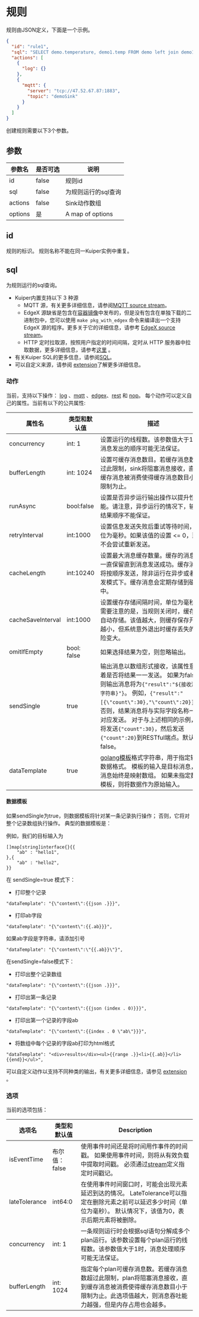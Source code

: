 # 规则

规则由JSON定义，下面是一个示例。

```json
{
  "id": "rule1",
  "sql": "SELECT demo.temperature, demo1.temp FROM demo left join demo1 on demo.timestamp = demo1.timestamp where demo.temperature > demo1.temp GROUP BY demo.temperature, HOPPINGWINDOW(ss, 20, 10)",
  "actions": [
    {
      "log": {}
    },
    {
      "mqtt": {
        "server": "tcp://47.52.67.87:1883",
        "topic": "demoSink"
      }
    }
  ]
}
```

创建规则需要以下3个参数。

## 参数

| 参数名 | 是否可选 | 说明                |
| ------------- | -------- | ------------------------------------------------------------ |
| id | false   | 规则id |
| sql        | false   | 为规则运行的sql查询 |
| actions           | false    | Sink动作数组 |
| options           | 是       | A map of options        |

## id

规则的标识。 规则名称不能在同一Kuiper实例中重复。

## sql

为规则运行的sql查询。

- Kuiper内置支持以下 3 种源
    - MQTT 源，有关更多详细信息，请参阅[MQTT source stream](sources/mqtt.md)。
    - EdgeX 源缺省是包含在[容器镜像](https://hub.docker.com/r/emqx/kuiper)中发布的，但是没有包含在单独下载的二进制包中，您可以使用 ``make pkg_with_edgex`` 命令来编译出一个支持 EdgeX 源的程序。更多关于它的详细信息，请参考 [EdgeX source stream](sources/edgex.md)。
    - HTTP 定时拉取源，按照用户指定的时间间隔，定时从 HTTP 服务器中拉取数据，更多详细信息，请参考[这里](sources/http_pull.md) 。 
- 有关Kuiper SQL的更多信息，请参阅[SQL](../sqls/overview.md)。
- 可以自定义来源，请参阅 [extension](../extension/overview.md)了解更多详细信息。

### 动作

当前，支持以下操作： [log](sinks/logs.md) 、[mqtt](sinks/mqtt.md) 、[edgex](sinks/edgex.md)、[rest](sinks/rest.md) 和 [nop](sinks/nop.md)。 每个动作可以定义自己的属性。当前有以下的公共属性:

| 属性名 | 类型和默认值 | 描述                                                  |
| ------------- | -------- | ------------------------------------------------------------ |
| concurrency | int: 1   | 设置运行的线程数。该参数值大于1时，消息发出的顺序可能无法保证。 |
| bufferLength | int: 1024   | 设置可缓存消息数目。若缓存消息数超过此限制，sink将阻塞消息接收，直到缓存消息被消费使得缓存消息数目小于限制为止。|
| runAsync        | bool:false   | 设置是否异步运行输出操作以提升性能。请注意，异步运行的情况下，输出结果顺序不能保证。  |
| retryInterval   | int:1000   | 设置信息发送失败后重试等待时间，单位为毫秒。如果该值的设置 <= 0，那么不会尝试重新发送。 |
| cacheLength     | int:10240   | 设置最大消息缓存数量。缓存的消息会一直保留直到消息发送成功。缓存消息将按顺序发送，除非运行在异步或者并发模式下。缓存消息会定期存储到磁盘中。  |
| cacheSaveInterval  | int:1000   | 设置缓存存储间隔时间，单位为毫秒。需要注意的是，当规则关闭时，缓存会自动存储。该值越大，则缓存保存开销越小，但系统意外退出时缓存丢失的风险变大。 |
| omitIfEmpty | bool: false | 如果选择结果为空，则忽略输出。 |
| sendSingle        | true     | 输出消息以数组形式接收，该属性意味着是否将结果一一发送。 如果为false，则输出消息将为``{"result":"${接收消息字符串}"}``。 例如，``{"result":"[{\"count\":30},"\"count\":20}]"}``。否则，结果消息将与实际字段名称一一对应发送。 对于与上述相同的示例，它将发送``{"count":30}``，然后发送``{"count":20}``到RESTful端点。默认为false。 |
| dataTemplate      | true     | [golang模板](https://golang.org/pkg/html/template)格式字符串，用于指定输出数据格式。 模板的输入是目标消息，该消息始终是映射数组。 如果未指定数据模板，则将数据作为原始输入。 |

#### 数据模板
如果sendSingle为true，则数据模板将针对某一条记录执行操作； 否则，它将对整个记录数组执行操作。 典型的数据模板是：

例如，我们的目标输入为

```
[]map[string]interface{}{{
    "ab" : "hello1",
},{
    "ab" : "hello2",
}}
```

在 sendSingle=true 模式下：
- 打印整个记录

```
"dataTemplate": "{\"content\":{{json .}}}",
```

- 打印ab字段

```
"dataTemplate": "{\"content\":{{.ab}}}",
```

如果ab字段是字符串，请添加引号
```
"dataTemplate": "{\"content\":\"{{.ab}}\"}",
```

在sendSingle=false模式下：
- 打印出整个记录数组

```
"dataTemplate": "{\"content\":{{json .}}}",
```

- 打印出第一条记录

```
"dataTemplate": "{\"content\":{{json (index . 0)}}}",
```

- 打印出第一个记录的字段ab

```
"dataTemplate": "{\"content\":{{index . 0 \"ab\"}}}",
```

- 将数组中每个记录的字段ab打印为html格式

```
"dataTemplate": "<div>results</div><ul>{{range .}}<li>{{.ab}}</li>{{end}}</ul>",
```


可以自定义动作以支持不同种类的输出，有关更多详细信息，请参见 [extension](../extension/overview.md) 。

### 选项
当前的选项包括：

| 选项名 | 类型和默认值 | Description                                                  |
| ------------- | -------- | ------------------------------------------------------------ |
| isEventTime | 布尔值：false | 使用事件时间还是将时间用作事件的时间戳。 如果使用事件时间，则将从有效负载中提取时间戳。 必须通过[stream]([extension](../sqls/streams.md))定义指定时间戳记。 |
| lateTolerance        | int64:0   | 在使用事件时间窗口时，可能会出现元素延迟到达的情况。 LateTolerance可以指定在删除元素之前可以延迟多少时间（单位为毫秒）。 默认情况下，该值为0，表示后期元素将被删除。 |
| concurrency | int: 1   | 一条规则运行时会根据sql语句分解成多个plan运行。该参数设置每个plan运行的线程数。该参数值大于1时，消息处理顺序可能无法保证。 |
| bufferLength | int: 1024   | 指定每个plan可缓存消息数。若缓存消息数超过此限制，plan将阻塞消息接收，直到缓存消息被消费使得缓存消息数目小于限制为止。此选项值越大，则消息吞吐能力越强，但是内存占用也会越多。|
